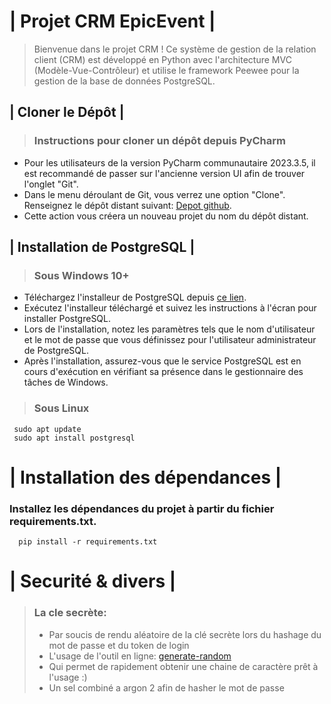 # | **Projet CRM EpicEvent** |

> Bienvenue dans le projet CRM ! Ce système de gestion de la relation client (CRM) 
est développé en Python avec l'architecture MVC (Modèle-Vue-Contrôleur)
et utilise le framework Peewee pour la gestion de la base de données PostgreSQL.
##  | **Cloner le Dépôt** |

>### Instructions pour cloner un dépôt depuis PyCharm

 - Pour les utilisateurs de la version PyCharm communautaire 2023.3.5, il est recommandé de passer sur l'ancienne version UI afin de trouver l'onglet "Git".
 - Dans le menu déroulant de Git, vous verrez une option "Clone". Renseignez le dépôt distant suivant: [Depot github](https://github.com/Saurelien/OPC_P12_CRM.git).
 - Cette action vous créera un nouveau projet du nom du dépôt distant.

## | **Installation de PostgreSQL** |

>### Sous Windows 10+
 - Téléchargez l'installeur de PostgreSQL depuis [ce lien](https://www.postgresql.org/download/windows/).
  - Exécutez l'installeur téléchargé et suivez les instructions à l'écran pour installer PostgreSQL.
  - Lors de l'installation, notez les paramètres tels que le nom d'utilisateur et le mot de passe que vous définissez pour l'utilisateur administrateur de PostgreSQL.
  - Après l'installation, assurez-vous que le service PostgreSQL est en cours d'exécution en vérifiant sa présence dans le gestionnaire des tâches de Windows.

>### Sous Linux
``` shell 
 sudo apt update
 sudo apt install postgresql
```

# | **Installation des dépendances** |
### Installez les dépendances du projet à partir du fichier requirements.txt.
 
```shell
  pip install -r requirements.txt
```

# | **Securité & divers** |
>### La cle secrète:
> - Par soucis de rendu aléatoire de la clé secrète lors du hashage du mot de passe et du token de login
> - L'usage de l'outil en ligne: [generate-random](https://generate-random.org/encryption-key-generator?count=1&bytes=32&cipher=aes-256-cbc&string=&password=)
> - Qui permet de rapidement obtenir une chaine de caractère prêt à l'usage :)
> - Un sel combiné a argon 2 afin de hasher le mot de passe
